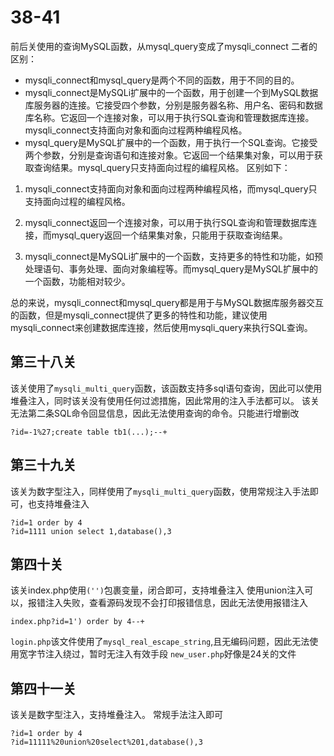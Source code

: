 # 38-41
 前后关使用的查询MySQL函数，从mysql_query变成了mysqli_connect
 二者的区别：
 
+ mysqli_connect和mysql_query是两个不同的函数，用于不同的目的。
+ mysqli_connect是MySQLi扩展中的一个函数，用于创建一个到MySQL数据库服务器的连接。它接受四个参数，分别是服务器名称、用户名、密码和数据库名称。它返回一个连接对象，可以用于执行SQL查询和管理数据库连接。mysqli_connect支持面向对象和面向过程两种编程风格。
+ mysql_query是MySQL扩展中的一个函数，用于执行一个SQL查询。它接受两个参数，分别是查询语句和连接对象。它返回一个结果集对象，可以用于获取查询结果。mysql_query只支持面向过程的编程风格。
区别如下：

1. mysqli_connect支持面向对象和面向过程两种编程风格，而mysql_query只支持面向过程的编程风格。

2. mysqli_connect返回一个连接对象，可以用于执行SQL查询和管理数据库连接，而mysql_query返回一个结果集对象，只能用于获取查询结果。

3. mysqli_connect是MySQLi扩展中的一个函数，支持更多的特性和功能，如预处理语句、事务处理、面向对象编程等。而mysql_query是MySQL扩展中的一个函数，功能相对较少。

总的来说，mysqli_connect和mysql_query都是用于与MySQL数据库服务器交互的函数，但是mysqli_connect提供了更多的特性和功能，建议使用mysqli_connect来创建数据库连接，然后使用mysqli_query来执行SQL查询。
 ## 第三十八关
该关使用了`mysqli_multi_query`函数，该函数支持多sql语句查询，因此可以使用堆叠注入，同时该关没有使用任何过滤措施，因此常用的注入手法都可以。
该关无法第二条SQL命令回显信息，因此无法使用查询的命令。只能进行增删改
```
?id=-1%27;create table tb1(...);--+
```
## 第三十九关
该关为数字型注入，同样使用了`mysqli_multi_query`函数，使用常规注入手法即可，也支持堆叠注入
```
?id=1 order by 4
?id=1111 union select 1,database(),3
```
## 第四十关
该关index.php使用`('')`包裹变量，闭合即可，支持堆叠注入
使用union注入可以，报错注入失败，查看源码发现不会打印报错信息，因此无法使用报错注入
```
index.php?id=1') order by 4--+
```
`login.php`该文件使用了`mysql_real_escape_string`,且无编码问题，因此无法使用宽字节注入绕过，暂时无注入有效手段
`new_user.php`好像是24关的文件
## 第四十一关
该关是数字型注入，支持堆叠注入。
常规手法注入即可
```
?id=1 order by 4
?id=11111%20union%20select%201,database(),3
```



 
